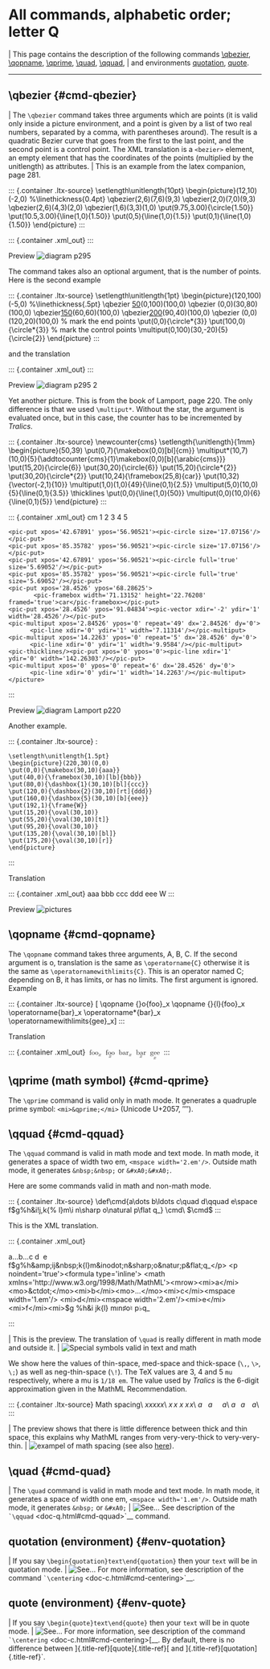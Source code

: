 All commands, alphabetic order; letter Q
========================================

| This page contains the description of the following commands
  [\\qbezier](#cmd-qbezier), [\\qopname](#cmd-qopname),
  [\\qprime](#cmd-qprime), [\\quad](#cmd-quad), [\\qquad](#cmd-qquad),
| and environments [quotation](#env-quotation), [quote](#env-quote).

------------------------------------------------------------------------

\\qbezier {#cmd-qbezier}
---------

| The `\qbezier` command takes three arguments which are points (it is
  valid only inside a picture environment, and a point is given by a
  list of two real numbers, separated by a comma, with parentheses
  around). The result is a quadratic Bezier curve that goes from the
  first to the last point, and the second point is a control point. The
  XML translation is a `<bezier>` element, an empty element that has the
  coordinates of the points (multiplied by the unitlength) as
  attributes.
| This is an example from the latex companion, page 281.

::: {.container .ltx-source}
    \setlength\unitlength{10pt}
    \begin{picture}(12,10)(-2,0)
    %\linethickness{0.4pt}
    \qbezier(2,6)(7,6)(9,3)
    \qbezier(2,0)(7,0)(9,3)
    \qbezier(2,6)(4,3)(2,0)
    \qbezier(1,6)(3,3)(1,0)
    \put(9.75,3.00){\circle{1.50}}
    \put(10.5,3.00){\line(1,0){1.50}}
    \put(0,5){\line(1,0){1.5}}
    \put(0,1){\line(1,0){1.50}}
    \end{picture}
:::

::: {.container .xml_out}
    <picture xpos='-20' ypos='0' width='120' height='100'>
    <bezier a1='20' a2='60' b1='70' b2='60' c1='90' c2='30'/>
    <bezier a1='20' a2='0' b1='70' b2='0' c1='90' c2='30'/>
    <bezier a1='20' a2='60' b1='40' b2='30' c1='20' c2='0'/>
    <bezier a1='10' a2='60' b1='30' b2='30' c1='10' c2='0'/>
    <put xpos='97.5' ypos='30'><circle size='15'/></put>
    <put xpos='105' ypos='30'><line xdir='1' ydir='0' width='15'/></put>
    <put xpos='0' ypos='50'><line xdir='1' ydir='0' width='15'/></put>
    <put xpos='0' ypos='10'><line xdir='1' ydir='0' width='15'/></put>
    </picture>
:::

Preview ![diagram p295](/img/img_62.png)

The command takes also an optional argument, that is the number of
points. Here is the second example

::: {.container .ltx-source}
    \setlength\unitlength{1pt}
    \begin{picture}(120,100)(-5,0)
    %\linethickness{.5pt}
     \qbezier [50](0,0)(0,100)(100,0)
     \qbezier     (0,0)(30,80)(100,0)
     \qbezier[150](0,0)(60,60)(100,0)
     \qbezier[200](0,0)(90,40)(100,0)
     \qbezier     (0,0)(120,20)(100,0)
    % mark the end points 
     \put(0,0){\circle*{3}}
     \put(100,0){\circle*{3}}
    % mark the control points
     \multiput(0,100)(30,-20){5}{\circle{2}}
    \end{picture}
:::

and the translation

::: {.container .xml_out}
    <picture xpos='-5' ypos='0' width='120' height='100'>
    <bezier a1='0' a2='0' b1='0' b2='100' c1='100' c2='0' repeat='50'/>
    <bezier a1='0' a2='0' b1='30' b2='80' c1='100' c2='0'/>
    <bezier a1='0' a2='0' b1='60' b2='60' c1='100' c2='0' repeat='150'/>
    <bezier a1='0' a2='0' b1='90' b2='40' c1='100' c2='0' repeat='200'/>
    <bezier a1='0' a2='0' b1='120' b2='20' c1='100' c2='0'/>
    <put xpos='0' ypos='0'><circle full='true' size='3'/></put>
    <put xpos='100' ypos='0'><circle full='true' size='3'/></put>
    <multiput xpos='0' ypos='100' repeat='5' dx='30' dy='-20'><circle size='2'/></multiput>
    </picture>
:::

Preview ![diagram p295 2](/img/img_63.png)

Yet another picture. This is from the book of Lamport, page 220. The
only difference is that we used `\multiput*`. Without the star, the
argument is evaluated once, but in this case, the counter has to be
incremented by *Tralics*.

::: {.container .ltx-source}
    \newcounter{cms}
    \setlength{\unitlength}{1mm}
    \begin{picture}(50,39)
    \put(0,7){\makebox(0,0)[bl]{cm}}
    \multiput*(10,7)(10,0){5}{\addtocounter{cms}{1}\makebox(0,0)[b]{\arabic{cms}}}
    \put(15,20){\circle{6}}
    \put(30,20){\circle{6}}
    \put(15,20){\circle*{2}}
    \put(30,20){\circle*{2}}
    \put(10,24){\framebox(25,8){car}}
    \put(10,32){\vector(-2,1){10}}
    \multiput(1,0)(1,0){49}{\line(0,1){2.5}}
    \multiput(5,0)(10,0){5}{\line(0,1){3.5}}
    \thicklines
    \put(0,0){\line(1,0){50}}
    \multiput(0,0)(10,0){6}{\line(0,1){5}}
    \end{picture}
:::

::: {.container .xml_out}
    <picture width='142.26303' height='110.96516'>
    <pic-put xpos='0' ypos='19.91682'>
           <pic-framebox width='0' height='0' position='bl'>cm</pic-framebox></pic-put>
    <pic-put xpos='28.4526' ypos='19.91682'>
           <pic-framebox width='0' height='0' position='b'>1</pic-framebox></pic-put>
    <pic-put xpos='56.90521' ypos='19.91682'>
           <pic-framebox width='0' height='0' position='b'>2</pic-framebox></pic-put>
    <pic-put xpos='85.35782' ypos='19.91682'>
           <pic-framebox width='0' height='0' position='b'>3</pic-framebox></pic-put>
    <pic-put xpos='113.81042' ypos='19.91682'>
           <pic-framebox width='0' height='0' position='b'>4</pic-framebox></pic-put>
    <pic-put xpos='142.26303' ypos='19.91682'>
           <pic-framebox width='0' height='0' position='b'>5</pic-framebox></pic-put>

    <pic-put xpos='42.67891' ypos='56.90521'><pic-circle size='17.07156'/></pic-put>
    <pic-put xpos='85.35782' ypos='56.90521'><pic-circle size='17.07156'/></pic-put>
    <pic-put xpos='42.67891' ypos='56.90521'><pic-circle full='true' size='5.69052'/></pic-put>
    <pic-put xpos='85.35782' ypos='56.90521'><pic-circle full='true' size='5.69052'/></pic-put>
    <pic-put xpos='28.4526' ypos='68.28625'>
           <pic-framebox width='71.13152' height='22.76208' framed='true'>car</pic-framebox></pic-put>
    <pic-put xpos='28.4526' ypos='91.04834'><pic-vector xdir='-2' ydir='1' width='28.4526'/></pic-put>
    <pic-multiput xpos='2.84526' ypos='0' repeat='49' dx='2.84526' dy='0'>
          <pic-line xdir='0' ydir='1' width='7.11314'/></pic-multiput>
    <pic-multiput xpos='14.2263' ypos='0' repeat='5' dx='28.4526' dy='0'>
          <pic-line xdir='0' ydir='1' width='9.9584'/></pic-multiput>
    <pic-thicklines/><pic-put xpos='0' ypos='0'><pic-line xdir='1' ydir='0' width='142.26303'/></pic-put>
    <pic-multiput xpos='0' ypos='0' repeat='6' dx='28.4526' dy='0'>
          <pic-line xdir='0' ydir='1' width='14.2263'/></pic-multiput>
    </picture>
:::

Preview ![diagram Lamport p220](/img/img_65.png)

Another example.

::: {.container .ltx-source}
:

    \setlength\unitlength{1.5pt}
    \begin{picture}(220,30)(0,0)
    \put(0,0){\makebox(30,10){aaa}}
    \put(40,0){\framebox(30,10)[lb]{bbb}}
    \put(80,0){\dashbox{1}(30,10)[bl]{ccc}}
    \put(120,0){\dashbox{2}(30,10)[rt]{ddd}}
    \put(160,0){\dashbox{5}(30,10)[b]{eee}}
    \put(192,1){\frame{W}}
    \put(15,20){\oval(30,10)}
    \put(55,20){\oval(30,10)[t]}
    \put(95,20){\oval(30,10)}
    \put(135,20){\oval(30,10)[bl]}
    \put(175,20){\oval(30,10)[r]}
    \end{picture}
:::

Translation

::: {.container .xml_out}
    <picture xpos='0' ypos='0' width='330' height='45'>
    <pic-put xpos='0' ypos='0'>
        <pic-framebox width='45' height='15'>aaa</pic-framebox></pic-put>
    <pic-put xpos='60' ypos='0'>
        <pic-framebox width='45' height='15' position='lb' framed='true'>bbb</pic-framebox></pic-put>
    <pic-put xpos='120' ypos='0'>
        <pic-dashbox dashdim='1.5' width='45' height='15' position='bl'>ccc</pic-dashbox></pic-put>
    <pic-put xpos='180' ypos='0'>
        <pic-dashbox dashdim='3' width='45' height='15' position='rt'>ddd</pic-dashbox></pic-put>
    <pic-put xpos='240' ypos='0'>
        <pic-dashbox dashdim='7.5' width='45' height='15' position='b'>eee</pic-dashbox></pic-put>
    <pic-put xpos='288' ypos='1.5'><pic-frame>W</pic-frame></pic-put>
    <pic-put xpos='22.5' ypos='30'><pic-oval xpos='45' ypos='15'/></pic-put>
    <pic-put xpos='82.5' ypos='30'><pic-oval xpos='45' ypos='15' specs='t'/></pic-put>
    <pic-put xpos='142.5' ypos='30'><pic-oval xpos='45' ypos='15' /></pic-put>
    <pic-put xpos='202.5' ypos='30'><pic-oval xpos='45' ypos='15' specs='bl'/></pic-put>
    <pic-put xpos='262.5' ypos='30'><pic-oval xpos='45' ypos='15' specs='r'/></pic-put>
    </picture>
:::

Preview ![pictures](/img/img_114.png)

\\qopname {#cmd-qopname}
---------

The `\qopname` command takes three arguments, A, B, C. If the second
argument is o, translation is the same as `\operatorname{C}` otherwise
it is the same as `\operatornamewithlimits{C}`. This is an operator
named C; depending on B, it has limits, or has no limits. The first
argument is ignored. Example

::: {.container .ltx-source}
    \[
    \qopname {}o{foo}_x \qopname {}{l}{foo}_x 
    \operatorname{bar}_x \operatorname*{bar}_x
    \operatornamewithlimits{gee}_x\]
:::

Translation

::: {.container .xml_out}
    <formula type='display'>
      <math mode='display' xmlns='http://www.w3.org/1998/Math/MathML'>
       <mrow>
         <msub><mo form='prefix'>foo</mo> <mi>x</mi> </msub>
         <munder><mo form='prefix'>foo</mo> <mi>x</mi> </munder>
         <msub><mo form='prefix'>bar</mo> <mi>x</mi> </msub>
         <munder><mo form='prefix'>bar</mo> <mi>x</mi> </munder>
         <munder><mo form='prefix'>gee</mo> <mi>x</mi> </munder>
       </mrow>
      </math>
    </formula>
:::

\\qprime (math symbol) {#cmd-qprime}
----------------------

The `\qprime` command is valid only in math mode. It generates a
quadruple prime symbol: `<mi>&qprime;</mi>` (Unicode U+2057, ⁗).

\\qquad {#cmd-qquad}
-------

The `\qquad` command is valid in math mode and text mode. In math mode,
it generates a space of width two em, `<mspace width='2.em'/>`. Outside
math mode, it generates `&nbsp;&nbsp;` or `&#xA0;&#xA0;`.

Here are some commands valid in math and non-math mode.

::: {.container .ltx-source}
    \def\cmd{a\dots b\ldots c\quad d\qquad e\space f\$g\%h\&i\!j\,k\{% 
    l\}m\i n\sharp o\natural p\flat q\_}
    \cmd\\ $\cmd$
:::

This is the XML translation.

::: {.container .xml_out}
    <p>
    a...b...c&nbsp;d&nbsp;&nbsp;e f$g%h&amp;ij&nbsp;k{l}m&inodot;n&sharp;o&natur;p&flat;q_</p>
    <p noindent='true'><formula type='inline'>
    <math xmlns='http://www.w3.org/1998/Math/MathML'><mrow><mi>a</mi>
    <mo>&ctdot;</mo><mi>b</mi><mo>...</mo><mi>c</mi><mspace width='1.em'/>
    <mi>d</mi><mspace width='2.em'/><mi>e</mi><mi>f</mi><mi>$</mi><mi>g</mi>
    <mo>%</mo><mi>h</mi><mo>&amp;</mo><mi>i</mi><mspace width='-0.166667em'/>
    <mi>j</mi><mspace width='0.166667em'/><mi>k</mi><mo>{</mo><mi>l</mi><mo>}</mo>
    <mi>m</mi><mo>&inodot;</mo><mi>n</mi><mo>&sharp;</mo><mi>o</mi><mo>&natur;</mo>
    <mi>p</mi><mo>&flat;</mo><mi>q</mi><mo>_</mo></mrow></math></formula>
    </p>
:::

| This is the preview. The translation of `\quad` is really different in
  math mode and outside it.
| ![Special symbols valid in text and math](/img/img_45.png)

We show here the values of thin-space, med-space and thick-space (`\,`,
`\>`, `\;`) as well as neg-thin-space (`\!`). The TeX values are 3, 4
and 5 `mu` respectively, where a mu is `1/18 em`. The value used by
*Tralics* is the 6-digit approximation given in the MathML
Recommendation.

::: {.container .ltx-source}
    Math spacing\\
    $xxxxx$\\
    $x\,x\>x\;x\!x$\\
    $a\,\,\,\,\,a\>\>\>\>\>a$\\
    $a\;\;\;a\;\;\;\;a$\\
:::

| The preview shows that there is little difference between thick and
  thin space, this explains why MathML ranges from very-very-thick to
  very-very-thin.
| ![exampel of math spacing](/img/img_44.png) (see also
  [here](mml_ex.html#spacing)).

\\quad {#cmd-quad}
------

| The `\quad` command is valid in math mode and text mode. In math mode,
  it generates a space of width one em, `<mspace width='1.em'/>`.
  Outside math mode, it generates `&nbsp;` or `&#xA0;`
| ![See\...](/img/AR.png) See description of the `` `\qquad ``
  \<doc-q.html\#cmd-qquad\>\`\_\_ command.

quotation (environment) {#env-quotation}
-----------------------

| If you say `\begin{quotation}text\end{quotation}` then your `text`
  will be in quotation mode.
| ![See\...](/img/AR.png) For more information, see description of the
  command `` `\centering `` \<doc-c.html\#cmd-centering\>\`\_\_.

quote (environment) {#env-quote}
-------------------

| If you say `\begin{quote}text\end{quote}` then your `text` will be in
  quote mode.
| ![See\...](/img/AR.png) For more information, see description of the
  command `` `\centering `` \<doc-c.html\#cmd-centering\>[\_\_. By
  default, there is no difference between
  ]{.title-ref}[quote]{.title-ref}[ and
  ]{.title-ref}[quotation]{.title-ref}\`.
